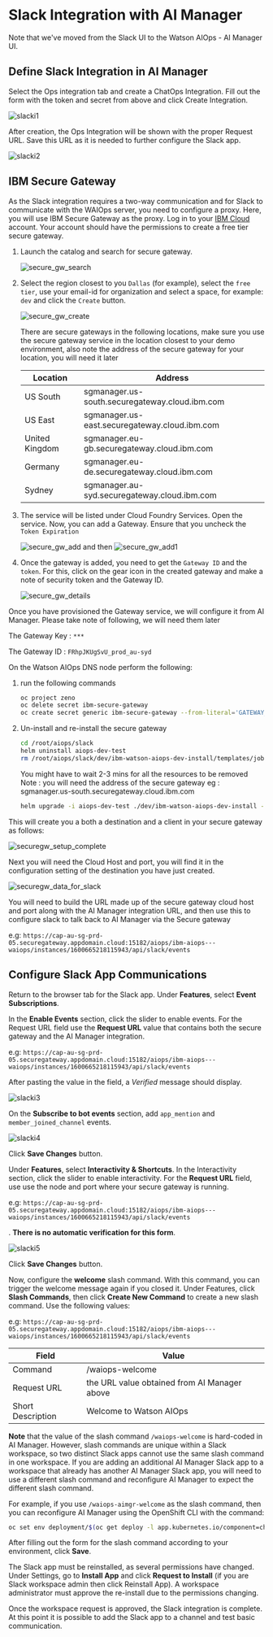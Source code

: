 # Slack Integration with AI Manager

Note that we've moved from the Slack UI to the Watson AIOps - AI Manager UI.

## Define Slack Integration in AI Manager

Select the Ops integration tab and create a ChatOps Integration. Fill out the form with the token and secret from above and click Create Integration.

![slacki1](images/slacki1.png)

After creation, the Ops Integration will be shown with the proper Request URL. Save this URL as it is needed to further configure the Slack app.

![slacki2](images/slacki2.png)

## IBM Secure Gateway

As the Slack integration requires a two-way communication and for Slack to communicate with the WAIOps server, you need to configure a proxy. Here, you will use IBM Secure Gateway as the proxy. Log in to your [IBM Cloud](https://cloud.ibm.com) account. Your account should have the permissions to create a free tier secure gateway.

1. Launch the catalog and search for secure gateway.

   ![secure_gw_search](images/securegw_search.png)

2. Select the region closest to you `Dallas` (for example), select the `free tier`, use your email-id for organization and select a space, for example: `dev` and click the `Create` button.

     ![secure_gw_create](images/secure_gw_create.png)

     There are secure gateways in the following locations, make sure you use the secure gateway service in the location closest to your demo environment, also note the address of the secure gateway for your location, you will need it later

     |Location|Address|
     |--|--|
     |US South| sgmanager.us-south.securegateway.cloud.ibm.com|
     | US East| sgmanager.us-east.securegateway.cloud.ibm.com|
     | United Kingdom| sgmanager.eu-gb.securegateway.cloud.ibm.com|
     | Germany| sgmanager.eu-de.securegateway.cloud.ibm.com|
     | Sydney| sgmanager.au-syd.securegateway.cloud.ibm.com|

3. The service will be listed under Cloud Foundry Services. Open the service. Now, you can add a Gateway. Ensure that you uncheck the `Token Expiration`

   ![secure_gw_add](images/securegw_add.png) and then ![secure_gw_add1](images/securegw_add1.png)

4. Once the gateway is added, you need to get the `Gateway ID` and the `token`. For this, click on the gear icon in the created gateway and make a note of security token and the Gateway ID.

   ![secure_gw_details](images/securegw_details.png)

Once you have provisioned the Gateway service, we will configure it from AI Manager. Please take note of following, we will need them later

The Gateway Key : `***`

The Gateway ID : `FRhpJKUgSvU_prod_au-syd`


On the Watson AIOps DNS node perform the following:

1.  run the following commands

     ```bash
     oc project zeno
     oc delete secret ibm-secure-gateway
     oc create secret generic ibm-secure-gateway --from-literal='GATEWAY_TOKEN=<gateway_key>' --from-literal='GATEWAY_ID=<id>'
     ```

4.	Un-install and re-install the secure gateway
    ```bash
    cd /root/aiops/slack
    helm uninstall aiops-dev-test
    rm /root/aiops/slack/dev/ibm-watson-aiops-dev-install/templates/job.yaml
    ```

    You might have to wait 2-3 mins for all the resources to be removed
    Note : you will need the address of the secure gateway eg : sgmanager.us-south.securegateway.cloud.ibm.com

    ```bash
    helm upgrade -i aiops-dev-test ./dev/ibm-watson-aiops-dev-install --set strimzi.enabled=false --set s3fs.enabled=false --set secureGateway.hostName=<your_Secure_Gateway_address>
    ```

This will create you a both a destination and a client in your secure gateway as follows:

![securegw_setup_complete](images/securegw_setup_complete.png)

Next you will need the Cloud Host and port, you will find it in the configuration setting of the destination you have just created.  

![securegw_data_for_slack](images/securegw_data_for_slack.png)

You will need to build the URL made up of the secure gateway cloud host and port along with the AI Manager integration URL, and then use this to configure slack to talk back to AI Manager via the Secure gateway

e.g: `https://cap-au-sg-prd-05.securegateway.appdomain.cloud:15182/aiops/ibm-aiops---waiops/instances/1600665218115943/api/slack/events`

## Configure Slack App Communications

Return to the browser tab for the Slack app. Under **Features**, select **Event Subscriptions**.

In the **Enable Events** section, click the slider to enable events. For the Request URL field use the **Request URL** value that contains both the secure gateway and the AI Manager integration.

e.g: `https://cap-au-sg-prd-05.securegateway.appdomain.cloud:15182/aiops/ibm-aiops---waiops/instances/1600665218115943/api/slack/events`

After pasting the value in the field, a *Verified* message should display.

![slacki3](images/slacki3.png)

On the **Subscribe to bot events** section, add `app_mention` and `member_joined_channel` events.

![slacki4](images/slacki4.png)

Click **Save Changes** button.

Under **Features**, select **Interactivity & Shortcuts**. In the Interactivity section, click the slider to enable interactivity. For the **Request URL** field, use use the node and port where your secure gateway is running.

e.g: `https://cap-au-sg-prd-05.securegateway.appdomain.cloud:15182/aiops/ibm-aiops---waiops/instances/1600665218115943/api/slack/events`

. **There is no automatic verification for this form**.

![slacki5](images/slacki5.png)

Click **Save Changes** button.

Now, configure the **welcome** slash command. With this command, you can trigger the welcome message again if you closed it. Under Features, click **Slash Commands**, then click **Create New Command** to create a new slash command. Use the following values:

e.g: `https://cap-au-sg-prd-05.securegateway.appdomain.cloud:15182/aiops/ibm-aiops---waiops/instances/1600665218115943/api/slack/events`

|Field|Value|
|-|-|
|Command| /waiops-welcome|
|Request URL|the URL value obtained from AI Manager above|
|Short Description| Welcome to Watson AIOps|

**Note** that the value of the slash command `/waiops-welcome` is hard-coded in AI Manager. However, slash commands are unique within a Slack workspace, so two distinct Slack apps cannot use the same slash command in one workspace. If you are adding an additional AI Manager Slack app to a workspace that already has another AI Manager Slack app, you will need to use a different slash command and reconfigure AI Manager to expect the different slash command.

For example, if you use `/waiops-aimgr-welcome` as the slash command, then you can reconfigure AI Manager using the OpenShift CLI with the command:

```bash
oc set env deployment/$(oc get deploy -l app.kubernetes.io/component=chatops-slack-integrator -o jsonpath='{.items[*].metadata.name }') SLACK_WELCOME_COMMAND_NAME=/waiops-aimgr-welcome
```

After filling out the form for the slash command according to your environment, click **Save**.

The Slack app must be reinstalled, as several permissions have changed. Under Settings, go to **Install App** and click **Request to Install** (if you are Slack workspace admin then click Reinstall App). A workspace administrator must approve the re-install due to the permissions changing.

Once the workspace request is approved, the Slack integration is complete. At this point it is possible to add the Slack app to a channel and test basic communication.
